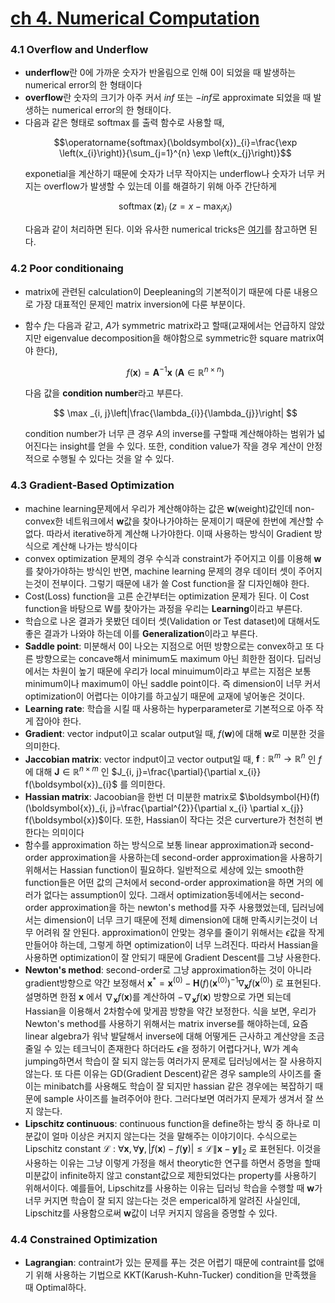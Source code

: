 # [ch 4. Numerical Computation](https://www.deeplearningbook.org/contents/numerical.html)

### 4.1 Overflow and Underflow
 - **underflow**란 0에 가까운 숫자가 반올림으로 인해 0이 되었을 때 발생하는 numerical error의 한 형태이다
 - **overflow**란 숫자의 크기가 아주 커서 $inf$ 또는 $-inf$로 approximate 되었을 때 발생하는 numerical error의 한 형태이다.
 - 다음과 같은 형태로 $\operatorname{softmax}$를 출력 함수로 사용할 때, 
    ```math
    \operatorname{softmax}(\boldsymbol{x})_{i}=\frac{\exp \left(x_{i}\right)}{\sum_{j=1}^{n} \exp \left(x_{j}\right)}
    ```
    exponetial을 계산하기 때문에 숫자가 너무 작아지는 underflow나 숫자가 너무 커지는 overflow가 발생할 수 있는데 이를 해결하기 위해 아주 간단하게 
    ```math
    \operatorname{softmax}(\boldsymbol{z})_i \ (z=x-\max _{i} x_{i}) 

    ```
    다음과 같이 처리하면 된다. 이와 유사한 numerical tricks은 [여기](https://www.deeplearningbook.org/slides/04_numerical.pdf)를 참고하면 된다.

### 4.2 Poor conditionaing
 - matrix에 관련된 calculation이 Deepleaning의 기본적이기 때문에 다룬 내용으로 가장 대표적인 문제인 matrix inversion에 다룬 부분이다.
 - 함수 $f$는 다음과 같고, $A$가 symmetric matrix라고 할때(교재에서는 언급하지 않았지만 eigenvalue decomposition을 해야함으로 symmetric한 square matrix여야 한다),
    ```math
        f(\boldsymbol{x})=\boldsymbol{A}^{-1} \boldsymbol{x} \ ( \boldsymbol{A} \in \mathbb{R}^{n \times n} )
    ```
    다음 값을 **condition number**라고 부른다.

    ``` math
        \max _{i, j}\left|\frac{\lambda_{i}}{\lambda_{j}}\right|

    ```
    condition number가 너무 큰 경우 $A$의 inverse를 구할때 계산해야하는 범위가 넓어진다는 insight를 얻을 수 있다.
    또한, condition value가 작을 경우 계산이 안정적으로 수행될 수 있다는 것을 알 수 있다.

### 4.3 Gradient-Based Optimization 
 - machine learning문제에서 우리가 계산해야하는 값은 $\boldsymbol{w}$(weight)값인데 non-convex한 네트워크에서 $\boldsymbol{w}$값을 찾아나가야하는 문제이기 때문에 한번에 계산할 수 없다. 따라서 iterative하게 계산해 나가야한다. 이때 사용하는 방식이 Gradient 방식으로 계산해 나가는 방식이다
 - convex optimization 문제의 경우 수식과 constraint가 주어지고 이를 이용해 $\boldsymbol{w}$를 찾아가야하는 방식인 반면, machine learning 문제의 경우 데이터 셋이 주어지는것이 전부이다. 그렇기 때문에 내가 쓸 Cost function을 잘 디자인해야 한다.
 - Cost(Loss) function을 고른 순간부터는 optimization 문제가 된다. 이 Cost function을 바탕으로 W를 찾아가는 과정을 우리는 **Learning**이라고 부른다.  
 - 학습으로 나온 결과가 못봤던 데이터 셋(Validation or Test dataset)에 대해서도 좋은 결과가 나와야 하는데 이를 **Generalization**이라고 부른다.
 - **Saddle point**: 미분해서 0이 나오는 지점으로 어떤 방향으로는 convex하고 또 다른 방향으로는 concave해서 minimum도 maximum 아닌 희한한 점이다. 딥러닝에서는 차원이 높기 때문에 우리가 local minuimum이라고 부르는 지점은 보통 minimum이나 maximum이 아닌 saddle point이다. 즉 dimension이 너무 커서 optimization이 어렵다는 이야기를 하고싶기 때문에 교재에 넣어놓은 것이다.
 - **Learning rate**: 학습을 시킬 때 사용하는 hyperparameter로 기본적으로 아주 작게 잡아야 한다.
 - **Gradient**: vector indput이고 scalar output일 때, $f(\boldsymbol{w})$에 대해 $\boldsymbol{w}$로 미분한 것을 의미한다. 
 - **Jaccobian matrix**: vector indput이고 vector output일 때, $\boldsymbol{f}: \mathbb{R}^{m} \rightarrow \mathbb{R}^{n}$ 인 $f$에 대해 $\boldsymbol{J} \in \mathbb{R}^{n \times m}$ 인  $J_{i, j}=\frac{\partial}{\partial x_{i}} f(\boldsymbol{x})_{i}$ 를 의미한다. 
 - **Hassian matrix**: Jacoobian을 한번 더 미분한 matrix로 $\boldsymbol{H}(f)(\boldsymbol{x})_{i, j}=\frac{\partial^{2}}{\partial x_{i} \partial x_{j}} f(\boldsymbol{x})$이다. 또한, Hassian이 작다는 것은 curverture가 천천히 변한다는 의미이다 
 - 함수를 approximation 하는 방식으로 보통 linear approximation과 second-order approximation을 사용하는데 second-order approximation을 사용하기 위해서는 Hassian function이 필요하다. 일반적으로 세상에 있는 smooth한 function들은 어떤 값의 근처에서 second-order approximation을 하면 거의 에러가 없다는 assumption이 있다. 그래서 optimization동네에서는 second-order approximation을 하는 newton's method를 자주 사용했었는데, 딥러닝에서는 dimension이 너무 크기 때문에 전체 dimension에 대해 만족시키는것이 너무 어려워 잘 안된다. approximation이 안맞는 경우를 줄이기 위해서는 $\epsilon$값을 작게 만들어야 하는데, 그렇게 하면 optimization이 너무 느려진다. 따라서 Hassian을 사용하면 optimization이 잘 안되기 때문에 Gradient Descent를 그냥 사용한다. 
 - **Newton's method**: second-order로 그냥 approximation하는 것이 아니라 gradient방향으로 약간 보정해서 $\boldsymbol{x}^{*}=\boldsymbol{x}^{(0)}-\boldsymbol{H}(f)\left(\boldsymbol{x}^{(0)}\right)^{-1} \nabla_{\boldsymbol{x}} f\left(\boldsymbol{x}^{(0)}\right)$ 로 표현된다. 설명하면 한점 $\boldsymbol{x}$ 에서 $\nabla_{\boldsymbol{x}} f(\boldsymbol{x})$를 계산하여 $-\nabla_{\boldsymbol{x}} f(\boldsymbol{x})$ 방향으로 가면 되는데 Hassian을 이용해서 2차함수에 맞게끔 방향을 약간 보정한다. 식을 보면, 우리가 Newton's method를 사용하기 위해서는 matrix inverse를 해야하는데, 요즘 linear algebra가 워낙 발달해서 inverse에 대해 어떻게든 근사하고 계산양을 조금 줄일 수 있는 테크닉이 존재한다 하더라도 $\epsilon$을 정하기 어렵다거나, W가 계속 jumping하면서 학습이 잘 되지 않는등 여러가지 문제로 딥러닝에서는 잘 사용하지 않는다. 또 다른 이유는 GD(Gradient Descent)같은 경우 sample의 사이즈를 줄이는 minibatch를 사용해도 학습이 잘 되지만 hassian 같은 경우에는 복잡하기 때문에 sample 사이즈를 늘려주어야 한다. 그러다보면 여러가지 문제가 생겨서 잘 쓰지 않는다.
 - **Lipschitz continuous**: continuous function을 define하는 방식 중 하나로 미분값이 얼마 이상은 커지지 않는다는 것을 말해주는 이야기이다. 수식으로는 Lipschitz constant $\mathcal{L}$ : $\forall \boldsymbol{x}, \forall \boldsymbol{y},|f(\boldsymbol{x})-f(\boldsymbol{y})| \leq \mathcal{L}\|\boldsymbol{x}-\boldsymbol{y}\|_{2}$ 로 표현된다. 이것을 사용하는 이유는 그냥 이렇게 가정을 해서 theorytic한 연구를 하면서 증명을 할때 미분값이 infinite하지 않고 constant값으로 제한되었다는 property를 사용하기 위해서이다. 예를들어, Lipschitz를 사용하는 이유는 딥러닝 학습을 수행할 때 $\boldsymbol{w}$가 너무 커지면 학습이 잘 되지 않는다는 것은 emperical하게 알려진 사실인데, Lipschitz를 사용함으로써 $\boldsymbol{w}$값이 너무 커지지 않음을 증명할 수 있다.

### 4.4 Constrained Optimization
 - **Lagrangian**: contraint가 있는 문제를 푸는 것은 어렵기 때문에 contraint를 없애기 위해 사용하는 기법으로 KKT(Karush-Kuhn-Tucker) condition을 만족했을 때 Optimal하다.
